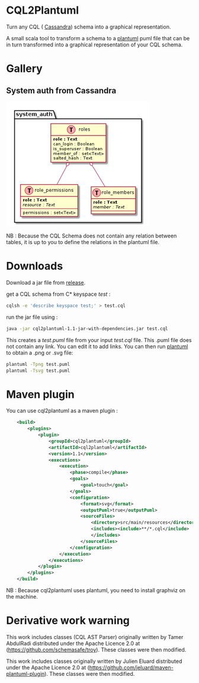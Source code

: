 CQL2Plantuml
============


Turn any CQL ( [Cassandra](http://cassandra.apache.org/)) schema into a graphical representation.

A small scala tool to transform a schema to a [plantuml](http://plantuml.com/) puml file that can be in turn transformed into a graphical representation of your CQL schema.


Gallery
=======

## System auth from Cassandra

![system auth](examples/system_auth/system_auth.png)

NB : Because the CQL Schema does not contain any relation between tables, it is up to you to define the relations in the plantuml file.

Downloads
=========

Download a jar file from [release](https://github.com/lbruand/cql2plantuml/releases).

get a CQL schema from C* keyspace _test_ :

```bash
cqlsh -e 'describe keyspace test;' > test.cql
```

run the jar file using :

```bash
java -jar cql2plantuml-1.1-jar-with-dependencies.jar test.cql
```

This creates a *test.puml* file from your input *test.cql* file.
This .puml file does not contain any link.
You can edit it to add links.
You can then run [plantuml](http://plantuml.com/) to obtain a .png or .svg file:

```bash
plantuml -Tpng test.puml
plantuml -Tsvg test.puml
```
Maven plugin
============

You can use cql2plantuml as a maven plugin : 

```xml
    <build>
        <plugins>
            <plugin>
                <groupId>cql2plantuml</groupId>
                <artifactId>cql2plantuml</artifactId>
                <version>1.1</version>
                <executions>
                    <execution>
                        <phase>compile</phase>
                        <goals>
                            <goal>touch</goal>
                        </goals>
                        <configuration>
                            <format>svg</format>
                            <outputPuml>true</outputPuml>
                            <sourceFiles>
                                <directory>src/main/resources</directory>
                                <includes><include>**/*.cql</include>
                                </includes>
                            </sourceFiles>
                        </configuration>
                    </execution>
                </executions>
            </plugin>
        </plugins>
    </build>
```

NB : Because cql2plantuml uses plantuml, you need to install graphviz on the machine.

Derivative work warning
=======================

This work includes classes (CQL AST Parser) originally written by Tamer AbdulRadi distributed under the Apache Licence 2.0 at (https://github.com/schemasafe/troy). These classes were then modified.

This work includes classes originally written by Julien Eluard distributed under the Apache Licence 2.0 at (https://github.com/jeluard/maven-plantuml-plugin). These classes were then modified.



